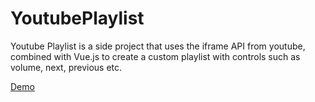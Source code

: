 # YoutubePlaylist

Youtube Playlist is a side project that uses the iframe API from youtube, combined with Vue.js to create a custom playlist with controls such as volume, next, previous etc.


<a href="http://awesome-coding.com/demo/yt/" target="_blank" class="demo-link">Demo</a>